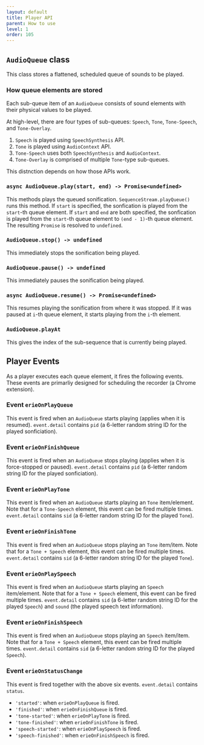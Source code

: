 ```yaml
---
layout: default
title: Player API
parent: How to use
level: 1
order: 105
---
```



## `AudioQueue` class

This class stores a flattened, scheduled queue of sounds to be played.

### How queue elements are stored

Each sub-queue item of an `AudioQueue` consists of sound elements with their physical values to be played.

At high-level, there are four types of sub-queues: `Speech`, `Tone`, `Tone-Speech`, and `Tone-Overlay`.

1. `Speech` is played using `SpeechSynthesis` API.
2. `Tone` is played using `AudioContext` API.
3. `Tone-Speech` uses both `SpeechSynthesis` and `AudioContext`.
4. `Tone-Overlay` is comprised of multiple `Tone`-type sub-queues.

This distnction depends on how those APIs work.

### `async AudioQueue.play(start, end) -> Promise<undefined>`

This methods plays the queued sonification. `SequenceStream.playQueue()` runs this method.
If `start` is specified, the sonfication is played from the `start`-th queue element.
If `start` and `end` are both specified, the sonfication is played from the `start`-th queue element to `(end - 1)`-th queue element.
The resulting `Promise` is resolved to `undefined`.

### `AudioQueue.stop() -> undefined`

This immediately stops the sonification being played.

### `AudioQueue.pause() -> undefined`

This immediately pauses the sonification being played.

### `async AudioQueue.resume() -> Promise<undefined>`

This resumes playing the sonification from where it was stopped.
If it was paused at `i`-th queue element, it starts playing from the `i`-th element.

### `AudioQueue.playAt`

This gives the index of the sub-sequence that is currently being played.

## Player Events

As a player executes each queue element, it fires the following events.
These events are primarliy designed for scheduling the recorder (a Chrome extension).

### Event `erieOnPlayQueue`

This event is fired when an `AudioQueue` starts playing (applies when it is resumed).
`event.detail` contains `pid` (a 6-letter random string ID for the played sonficiation).

### Event `erieOnFinishQueue`

This event is fired when an `AudioQueue` stops playing (applies when it is force-stopped or paused).
`event.detail` contains `pid` (a 6-letter random string ID for the played sonficiation).

### Event `erieOnPlayTone`

This event is fired when an `AudioQueue` starts playing an `Tone` item/element.
Note that for a `Tone-Speech` element, this event can be fired multiple times.
`event.detail` contains `sid` (a 6-letter random string ID for the played `Tone`).

### Event `erieOnFinishTone`

This event is fired when an `AudioQueue` stops playing an `Tone` item/item.
Note that for a `Tone + Speech` element, this event can be fired multiple times.
`event.detail` contains `sid` (a 6-letter random string ID for the played `Tone`).

### Event `erieOnPlaySpeech`

This event is fired when an `AudioQueue` starts playing an `Speech` item/element.
Note that for a `Tone + Speech` element, this event can be fired multiple times.
`event.detail` contains `sid` (a 6-letter random string ID for the played `Speech`) and `sound` (the played speech text information).

### Event `erieOnFinishSpeech`

This event is fired when an `AudioQueue` stops playing an `Speech` item/item.
Note that for a `Tone + Speech` element, this event can be fired multiple times.
`event.detail` contains `sid` (a 6-letter random string ID for the played `Speech`).

### Event `erieOnStatusChange`

This event is fired together with the above six events.
`event.detail` contains `status`.

- `'started'`: when `erieOnPlayQueue` is fired.
- `'finished'`: when `erieOnFinishQueue` is fired.
- `'tone-started'`: when `erieOnPlayTone` is fired.
- `'tone-finished'`: when `erieOnFinishTone` is fired.
- `'speech-started'`: when `erieOnPlaySpeech` is fired.
- `'speech-finished'`: when `erieOnFinishSpeech` is fired.
